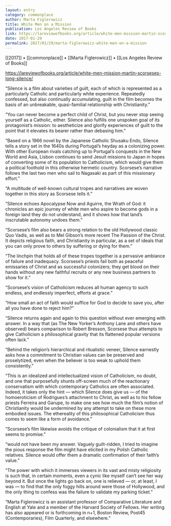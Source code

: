 ```yaml
---
layout: entry
category: commonplace
author: Marta Figlerowicz
title: White Men on a Mission
publication: Los Angeles Review of Books
link: https://lareviewofbooks.org/article/white-men-mission-martin-scorseses-long-silence/
date: 2017-01-29
permalink: 2017/01/29/marta-figlerowicz-white-men-on-a-mission
---
```


[[2017]] • [[commonplace]] • [[Marta Figlerowicz]] • [[Los Angeles Review of Books]] 

https://lareviewofbooks.org/article/white-men-mission-martin-scorseses-long-silence/

“Silence is a film about varieties of guilt, each of which is represented as a particularly Catholic and particularly white experience. Repeatedly confessed, but also continually accumulating, guilt in the film becomes the basis of an unbreakable, quasi-familial relationship with Christianity.”

“You can never become a perfect child of Christ, but you never stop seeing yourself as a Catholic, either. Silence also fulfills one unspoken goal of its protagonist’s mission: to aestheticize and glorify experiences of guilt to the point that it elevates its bearer rather than debasing him.”

“Based on a 1966 novel by the Japanese Catholic Shusaku Endo, Silence tells a story set in the 1640s during Portugal’s heyday as a colonizing power. With other European rivals catching up to Portugal’s conquests in the New World and Asia, Lisbon continues to send Jesuit missions to Japan in hopes of converting some of its population to Catholicism, which would give them a political foothold in this otherwise hermetic country. Scorsese’s narrative follows the last two men who sail to Nagasaki as part of this missionary effort.”

“A multitude of well-known cultural tropes and narratives are woven together in this story as Scorsese tells it.”

“Silence echoes Apocalypse Now and Aguirre, the Wrath of God: it chronicles an epic journey of white men who aspire to become gods in a foreign land they do not understand, and it shows how that land’s inscrutable autonomy undoes them.”

“Scorsese’s film also bears a strong relation to the old Hollywood classic Quo Vadis, as well as to Mel Gibson’s more recent The Passion of the Christ. It depicts religious faith, and Christianity in particular, as a set of ideals that you can only prove to others by suffering or dying for them.”

“The linchpin that holds all of these tropes together is a pervasive ambiance of failure and inadequacy. Scorsese’s priests fail both as peaceful emissaries of Christ and as successful colonizers; they get blood on their hands without any new faithful recruits or any new business partners to show for it.”

“Scorsese’s vision of Catholicism reduces all human agency to such endless, and endlessly imperfect, efforts at grace.”

“How small an act of faith would suffice for God to decide to save you, after all you have done to reject him?”

“Silence returns again and again to this question without ever emerging with answer. In a way that (as The New Yorker’s Anthony Lane and others have observed) bears comparison to Robert Bresson, Scorsese thus attempts to give Catholicism a philosophical gravity that its flattened popular versions often lack.”

“Behind the religion’s hierarchical and ritualistic veneer, Silence earnestly asks how a commitment to Christian values can be preserved and proselytized, even when the believer is too weak to uphold them consistently.”

“This is an idealized and intellectualized vision of Catholicism, no doubt, and one that purposefully shunts off-screen much of the reactionary conservatism with which contemporary Catholics are often associated. Indeed, it takes only the hint — which Silence does give us — of the homoeroticism of Rodrigues’s attachment to Christ, as well as to his fellow priests Ferreira and Garupe, to make one see how much the film’s notion of Christianity would be undermined by any attempt to take on these more embodied issues. The ethereality of this philosophical Catholicism thus comes to seem like a form of avoidance.”

“Scorsese’s film likewise avoids the critique of colonialism that it at first seems to promise.”

“would not have been my answer. Vaguely guilt-ridden, I tried to imagine the pious response the film might have elicited in my Polish Catholic relatives. Silence would offer them a dramatic confirmation of their faith’s value.”

“The power with which it immerses viewers in its vast and misty religiosity is such that, in certain moments, even a cynic like myself can’t see her way beyond it. But once the lights go back on, one is relieved — or, at least, I was — to find that the only foggy hills around were those of Hollywood, and the only thing to confess was the failure to validate my parking ticket.”

“Marta Figlerowicz is an assistant professor of Comparative Literature and English at Yale and a member of the Harvard Society of Fellows. Her writing has also appeared or is forthcoming in n+1, Boston Review, Post45 (Contemporaries), Film Quarterly, and elsewhere.”

